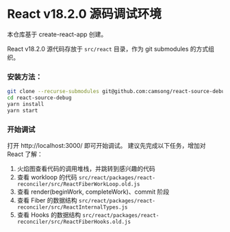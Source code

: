 # React v18.2.0 源码调试环境

本仓库基于 create-react-app 创建。

React v18.2.0 源代码存放于 `src/react` 目录，作为 git submodules 的方式组织。

### 安装方法：

```sh
git clone --recurse-submodules git@github.com:camsong/react-source-debug.git
cd react-source-debug
yarn install
yarn start
```

### 开始调试
打开 http://localhost:3000/ 即可开始调试。
建议先完成以下任务，增加对 React 了解：
1. 火焰图查看代码的调用堆栈，并跳转到感兴趣的代码
1. 查看 workloop 的代码 `src/react/packages/react-reconciler/src/ReactFiberWorkLoop.old.js`
1. 查看 render(beginWork, completeWork)、commit 阶段
1. 查看 Fiber 的数据结构 `src/react/packages/react-reconciler/src/ReactInternalTypes.js`
1. 查看 Hooks 的数据结构 `src/react/packages/react-reconciler/src/ReactFiberHooks.old.js`
